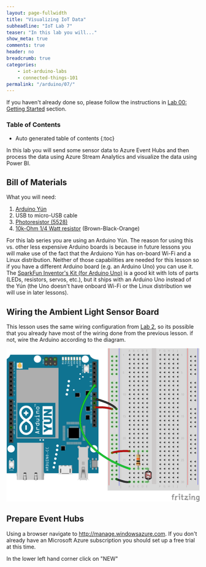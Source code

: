 ```yaml
---
layout: page-fullwidth
title: "Visualizing IoT Data"
subheadline: "IoT Lab 7"
teaser: "In this lab you will..."
show_meta: true
comments: true
header: no
breadcrumb: true
categories:
    - iot-arduino-labs
    - connected-things-101
permalink: "/arduino/07/"
---
```

If you haven't already done so, please follow the instructions in [Lab 00: Getting Started][1] section.

### Table of Contents
*  Auto generated table of contents
{:toc}

In this lab you will send some sensor data to Azure Event Hubs and then process the data using Azure Stream Analytics and visualize the data using Power BI.

## Bill of Materials

What you will need:

1. [Arduino Y&uacute;n](http://www.arduino.cc/en/Main/ArduinoBoardYun)
2. USB to micro-USB cable
3. [Photoresistor (5528)](http://www.sparkfun.com/products/9088)
4. [10k-Ohm 1/4 Watt resistor](http://www.sparkfun.com/products/10969) (Brown-Black-Orange)

For this lab series you are using an Arduino Y&uacute;n. The reason for using this vs. other less expensive Arduino boards is because in future lessons you will make use of the fact that the Arduiono Y&uacute;n has on-board Wi-Fi and a Linux distribution. Neither of those capabilities are needed for this lesson so if you have a different Arduino board (e.g. an Arduino Uno) you can use it. The [SparkFun Inventor's Kit (for Arduino Uno)](http://www.sparkfun.com/products/13154) is a good kit with lots of parts (LEDs, resistors, servos, etc.), but it ships with an Arduino Uno instead of the Y&uacute;n (the Uno doesn't have onboard Wi-Fi or the Linux distribution we will use in later lessons).

## Wiring the Ambient Light Sensor Board
This lesson uses the same wiring configuration from [Lab 2][3], so its possible that you already have most of the wiring done from the previous lesson. if not, wire the Arduino according to the diagram.

<img src="/images/lab02_bb.png"/>

## Prepare Event Hubs
Using a browser navigate to http://manage.windowsazure.com. If you don't already have an Microsoft Azure subscription you should set up a free trial at this time.

In the lower left hand corner click on "NEW"




 [1]: /arduino/00/
 [2]: /arduino/01/
 [3]: /arduino/02/
 [4]: /arduino/03/
 [5]: /arduino/04/
 [6]: /arduino/05/
 [7]: /arduino/06/